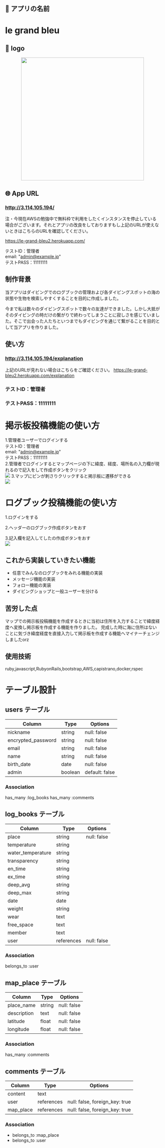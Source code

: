 ## :tropical_fish: アプリの名前

# le grand bleu

## :art: logo

<p align="center">
  <img src="/app/assets/images/image0.png" height=400px >  
</p>

## 🌐 App URL

### **http://3.114.105.194/** 
注・今現在AWSの勉強中で無料枠で利用をしたくインスタンスを停止している場合がございます。それとアプリの改良をしておりますもし上記のURLが使えないときはこちらのURLを確認してください。

https://le-grand-bleu2.herokuapp.com/

テストID：管理者<br>
email: "admin@example.jp"<br>
テストPASS：11111111

## 制作背景
 当アプリはダイビングでのログブックの管理および各ダイビングスポットの海の状態や生物を検索しやすくすることを目的に作成しました。<br>

 今まで私は数々のダイビングスポットで数々の友達ができました。しかし大抵がそのダイビングの時だけの繋がりで終わってしまうことに寂しさを感じていました。そこで出会った人たちといつまでもダイビングを通じて繋がることを目的として当アプリを作りました。
## 使い方
### **http://3.114.105.194/explanation**
上記のURLが見れない場合はこちらをご確認ください。
https://le-grand-bleu2.herokuapp.com/explanation
### テストID：管理者
### テストPASS：11111111
# 掲示板投稿機能の使い方
1.管理者ユーザーでログインする<br>
  テストID：管理者<br>
  email: "admin@example.jp"<br>
  テストPASS：11111111<br>
2.管理者でログインするとマップページの下に緯度、経度、場所名の入力欄が現れるので記入をして作成ボタンをクリック<br>
<img src="/app/assets/images/6c74f187c4c00a763509df7203353423.gif">
3.マップにピンが刺さりクリックすると掲示板に遷移ができる<br>
<img src="/app/assets/images/0030dc745d77786b1291f07d534680c5.png">

# ログブック投稿機能の使い方
1.ログインをする<br>

2.ヘッダーのログブック作成ボタンをおす<br>

3.記入欄を記入してしたの作成ボタンをおす<br>
<img src="app/assets/images/1bc99c6918429c28cb97c590efc42fc0.gif">


 
## これから実装していきたい機能
 
- 任意でみんなのログブックをみれる機能の実装
- メッセージ機能の実装
- フォロー機能の実装
- ダイビングショップと一般ユーザーを分ける


## 苦労した点

マップでの掲示板投稿機能を作成するときに当初は住所を入力することで緯度経度へ変換し掲示板を作成する機能を作りました。
完成した時に海に住所はないことに気づき緯度経度を直接入力して掲示板を作成する機能へマイナーチェンジしましたorz

## 使用技術
ruby,javascript,RubyonRails,bootstrap,AWS,capistrano,docker,rspec

# テーブル設計

## users テーブル

| Column             | Type   | Options        |
| ------------------ | ------ | -------------- |
| nickname           | string | null: false    |
| encrypted_password | string | null: false    |
| email              | string | null: false    |
| name               | string | null: false    |
| birth_date         | date   | null: false    |
| admin              | boolean| default: false |
### Association
has_many :log_books
has_many :comments

## log_books テーブル

| Column                    | Type     | Options     |
| ------------------------- | -------  | ----------- |
| place                     | string   | null: false |
| temperature               | string   |             |
| water_temperature         | string   |             |
| transparency              | string   |             |
| en_time                   | string   |             | 
| ex_time                   | string   |             |
| deep_avg                  | string   |             |
| deep_max                  | string   |             |
| date                      | date     |             |
| weight                    | string   |             |
| wear                      | text     |             |
| free_space                | text     |             |
| member                    | text     |             |
| user                      |references| null: false |
### Association

belongs_to :user

## map_place テーブル


|Column	     |Type   |Options          |
| -----------|------ |-----------------|
|place_name  |string |null: false      |
|description |text   |null: false      |
| latitude   |float	 | null: false     |
| longitude	 |float	 | null: false     |


### Association
has_many :comments


## comments テーブル

| Column   | Type       | Options                        |
| -------- | ---------- | ------------------------------ |
| content  | text       |                                |
| user     | references | null: false, foreign_key: true |
| map_place| references | null: false, foreign_key: true |

### Association

- belongs_to :map_place
- belongs_to  :user
